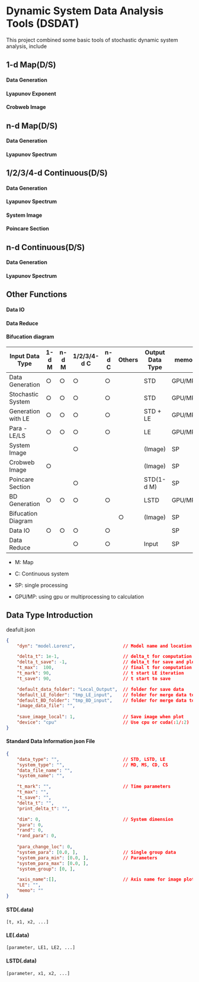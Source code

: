 # Dynamic System Data Analysis Tools (DSDAT)

This project combined some basic tools of stochastic dynamic system analysis, include 

## 1-d Map(D/S)

#### Data Generation

#### Lyapunov Exponent

#### Crobweb Image

## n-d Map(D/S)

#### Data Generation

#### Lyapunov Spectrum

## 1/2/3/4-d Continuous(D/S)

#### Data Generation

#### Lyapunov Spectrum

#### System Image

#### Poincare Section

## n-d Continuous(D/S)

#### Data Generation

#### Lyapunov Spectrum

## Other Functions

#### Data IO

#### Data Reduce

#### Bifucation diagram


Input Data Type     | 1-d M | n-d M | 1/2/3/4-d C | n-d C | Others | Output Data Type| memo 
---                 | ---   | ---   | ---         | ---   | ---    | --- | ---
Data Generation     | ○     | ○     | ○           | ○     |        | STD| GPU/MP
Stochastic System   | ○     | ○     | ○           | ○     |        | STD| GPU/MP
Generation with LE  | ○     | ○     | ○           | ○     |        | STD + LE| GPU/MP
Para - LE/LS        | ○     | ○     | ○           | ○     |        | LE| GPU/MP
System Image        |       |       | ○           |       |        | (Image)| SP
Crobweb Image       | ○     |       |             |       |        | (Image)| SP
Poincare Section    |       |       | ○           |       |        | STD(1-d M)| SP
BD Generation       | ○     | ○     | ○           | ○     |        | LSTD| GPU/MP
Bifucation Diagram  |       |       |             |       | ○      | (Image)| SP
Data IO             | ○     | ○     | ○           | ○     |        | | SP
Data Reduce         |       |       | ○           | ○     |        | Input| SP

* M: Map

* C: Continuous system

* SP: single processing

* GPU/MP: using gpu or multiprocessing to calculation


## Data Type Introduction
deafult.json
```json
{
    "dyn": "model.Lorenz",                  // Model name and location

    "delta_t": 1e-1,                        // delta_t for computation
    "delta_t_save": -1,                     // delta_t for save and plot
    "t_max":  100,                          // final t for computation
    "t_mark": 90,                           // t start LE iteration
    "t_save": 90,                           // t start to save

    "default_data_folder": "Local_Output",  // folder for save data
    "default_LE_folder": "tmp_LE_input",    // folder for merge data to LE
    "default_BD_folder": "tmp_BD_input",    // folder for merge data to LSTD
    "image_data_file": "",
    
    "save_image_local": 1,                  // Save image when plot
    "device": "cpu"                         // Use cpu or cuda(:1/:2)
}
```


#### Standard Data Information json File
``` json
{
    "data_type": "",                        // STD, LSTD, LE
    "system_type": "",                      // MD, MS, CD, CS
    "data_file_name": "",
    "system_name": "",

    "t_mark": "",                           // Time parameters
    "t_max": "",
    "t_save": "",
    "delta_t": "",
    "print_delta_t": "",

    "dim": 0,                               // System dimension
    "para": 0,
    "rand": 0,
    "rand_para": 0,
    
    "para_change_loc": 0,
    "system_para": [0.0, ],                 // Single group data     
    "system_para_min": [0.0, ],             // Parameters
    "system_para_max": [0.0, ],
    "system_group": [0, ],

    "axis_name":[],                         // Axis name for image plot
    "LE": "",
    "memo": ""
}
```


#### STD(.data)
```
[t, x1, x2, ...]
```

#### LE(.data)
``` 
[parameter, LE1, LE2, ...]
```

#### LSTD(.data)
``` 
[parameter, x1, x2, ...]
```